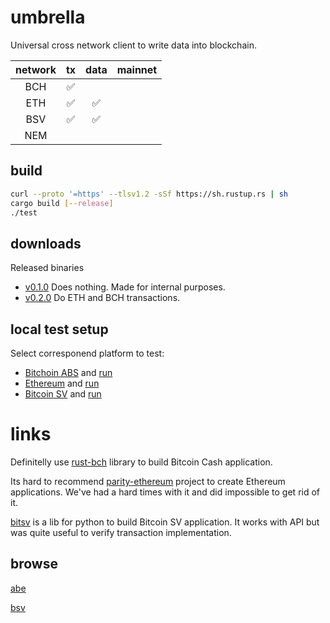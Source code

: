 # umbrella

Universal cross network client to write data into blockchain.

| network | tx | data | mainnet |
|:-------:|:--:|:----:|:-------:|
| BCH     | ✅ |      |         |
| ETH     | ✅ | ✅   |         |
| BSV     | ✅ | ✅   |         |
| NEM     |    |      |         |

## build

```sh
curl --proto '=https' --tlsv1.2 -sSf https://sh.rustup.rs | sh
cargo build [--release]
./test
```

## downloads

Released binaries

* [v0.1.0](https://github.com/flyingw/umbrella/releases/tag/v0.1.0) Does nothing. Made for internal purposes.
* [v0.2.0](https://github.com/flyingw/umbrella/releases/tag/v0.2.0) Do ETH and BCH transactions.

## local test setup

Select corresponend platform to test:

* [Bitchoin ABS](doc/bch/test-setup.md) and [run](./test_bch.sh)
* [Ethereum](doc/eth/test-setup.md)     and [run](./test_eth.sh)
* [Bitcoin SV](doc/bsv/test-setup.md)   and [run](./test_bsv.sh)

# links

Definitelly use [rust-bch](https://github.com/brentongunning/rust-bch) library to build Bitcoin Cash application.

Its hard to recommend [parity-ethereum](https://github.com/paritytech/parity-ethereum) project to create Ethereum applications.
We've had a hard times with it and did impossible to get rid of it.

[bitsv](https://pypi.org/project/bitsv/) is a lib for python to build Bitcoin SV application. It works with API but was quite useful to verify transaction implementation.

## browse

[abe](https://github.com/marioschlipf/bitcoin-abe)

[bsv](https://whatsonchain.com)

